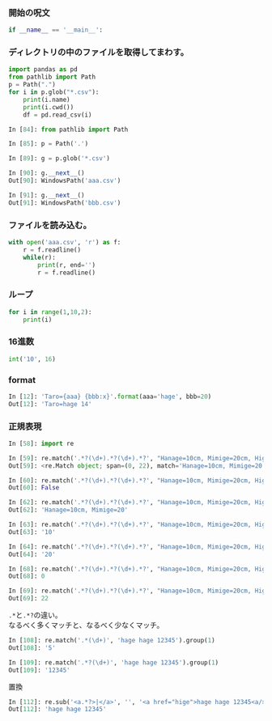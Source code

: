 ### 開始の呪文

```python
if __name__ == '__main__':
```

### ディレクトリの中のファイルを取得してまわす。

```python
import pandas as pd
from pathlib import Path
p = Path(".")
for i in p.glob("*.csv"):
    print(i.name)
    print(i.cwd())
    df = pd.read_csv(i)
```

```python
In [84]: from pathlib import Path

In [85]: p = Path('.')

In [89]: g = p.glob('*.csv')

In [90]: g.__next__()
Out[90]: WindowsPath('aaa.csv')

In [91]: g.__next__()
Out[91]: WindowsPath('bbb.csv')

```


### ファイルを読み込む。
```python
with open('aaa.csv', 'r') as f:
    r = f.readline()
    while(r):
        print(r, end='')
        r = f.readline()
```

### ループ
```python
for i in range(1,10,2):
    print(i)
```

### 16進数
```python
int('10', 16)
```

### format
```python
In [12]: 'Taro={aaa} {bbb:x}'.format(aaa='hage', bbb=20)
Out[12]: 'Taro=hage 14'
```

### 正規表現
```python
In [58]: import re

In [59]: re.match('.*?(\d+).*?(\d+).*?', "Hanage=10cm, Mimige=20cm, Hige=30cm")
Out[59]: <re.Match object; span=(0, 22), match='Hanage=10cm, Mimige=20'>

In [60]: re.match('.*?(\d+).*?(\d+).*?', "Hanage=10cm, Mimige=20cm, Hige=30cm") is None
Out[60]: False

In [62]: re.match('.*?(\d+).*?(\d+).*?', "Hanage=10cm, Mimige=20cm, Hige=30cm").group()
Out[62]: 'Hanage=10cm, Mimige=20'

In [63]: re.match('.*?(\d+).*?(\d+).*?', "Hanage=10cm, Mimige=20cm, Hige=30cm").group(1)
Out[63]: '10'

In [64]: re.match('.*?(\d+).*?(\d+).*?', "Hanage=10cm, Mimige=20cm, Hige=30cm").group(2)
Out[64]: '20'

In [68]: re.match('.*?(\d+).*?(\d+).*?', "Hanage=10cm, Mimige=20cm, Hige=30cm").start()
Out[68]: 0

In [69]: re.match('.*?(\d+).*?(\d+).*?', "Hanage=10cm, Mimige=20cm, Hige=30cm").end()
Out[69]: 22
```

```.*```と```.*?```の違い。   
なるべく多くマッチと、なるべく少なくマッチ。   

```python
In [108]: re.match('.*(\d+)', 'hage hage 12345').group(1)
Out[108]: '5'

In [109]: re.match('.*?(\d+)', 'hage hage 12345').group(1)
Out[109]: '12345'
```

置換
```python
In [112]: re.sub('<a.*?>|</a>', '', '<a href="hige">hage hage 12345<a/>')
Out[112]: 'hage hage 12345'
```
